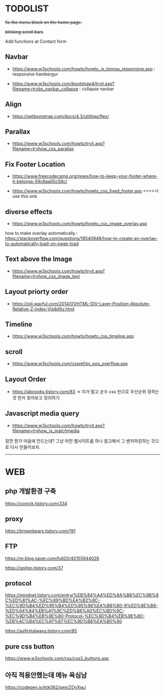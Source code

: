 # TODOLIST
~~fix the menu block on the home page.~~

~~blinking scroll bars~~

Add functions at Contact form 

## Navbar
* <https://www.w3schools.com/howto/howto_js_topnav_responsive.asp> : responsive hambergur

* <https://www.w3schools.com/bootstrap4/tryit.asp?filename=trybs_navbar_collapse> : collapse navbar


## Align 
* <https://getbootstrap.com/docs/4.3/utilities/flex/>

## Parallax
* <https://www.w3schools.com/howto/tryit.asp?filename=tryhow_css_parallax>

## Fix Footer Location
* <https://www.freecodecamp.org/news/how-to-keep-your-footer-where-it-belongs-59c6aa05c59c/>


* <https://www.w3schools.com/howto/howto_css_fixed_footer.asp> <<<<<I use this one

## diverse effects 
* <https://www.w3schools.com/howto/howto_css_image_overlay.asp>

how to make overlay automatically : https://stackoverflow.com/questions/18540948/how-to-create-an-overlay-to-automatically-load-on-page-load

## Text above the Image
* <https://www.w3schools.com/howto/tryit.asp?filename=tryhow_css_image_text>

## Layout priorty order
* <https://ojji.wayful.com/2014/01/HTML-DIV-Layer-Position-Absolute-Relative-Z-index-Visibility.html>

## Timeline
* <https://www.w3schools.com/howto/howto_css_timeline.asp>

## scroll
* <https://www.w3schools.com/cssref/pr_pos_overflow.asp>

## Layout Order
* <https://aboooks.tistory.com/83> -> 이거 말고 순수 css 만으로 우선순위 정하는 것 먼저 찾아보고 정리하기

## Javascript media query
* <https://www.w3schools.com/howto/tryit.asp?filename=tryhow_js_matchmedia>


잠깐 뭔가 마음에 안드는데? 
그냥 어떤 웹사이트를 하나 참고해서 그 벤치마킹하는 것으로 다시 만들어보자.

********************************************************

# WEB

## php 개발환경 구축
<https://corock.tistory.com/334>

## proxy
<https://brownbears.tistory.com/191>

## FTP
<https://m.blog.naver.com/hdj20/40155944026>

<https://goitgo.tistory.com/37>

## protocol
<https://mindnet.tistory.com/entry/%EB%84%A4%ED%8A%B8%EC%9B%8C%ED%81%AC-%EC%89%BD%EA%B2%8C-%EC%9D%B4%ED%95%B4%ED%95%98%EA%B8%B0-9%ED%8E%B8-%ED%94%84%EB%A1%9C%ED%86%A0%EC%BD%9C-%EC%9D%B4%EB%9E%80-Protocol-%EC%9D%B4%EB%9E%80-%EB%AC%B4%EC%97%87%EC%9D%B8%EA%B0%80>

<https://asfirstalways.tistory.com/85>

## pure css button
<https://www.w3schools.com/css/css3_buttons.asp>

## 아직 적용안했는데 메뉴 욕심남


<https://codepen.io/ktk062/pen/ZOyXwJ>
